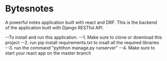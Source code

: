 # Bytesnotes
A powerful notes application built with react and DRF. 
This is the backend of the application built with Django RESTful API. 

--To install and run this application.
--1. Make sure to clone or download this project
--2. run pip install requirements.txt to insall all the required libraries 
--3. run the command "pyhthon manage.py runserver" 
--4. Make sure to start your react app on the master branch 

